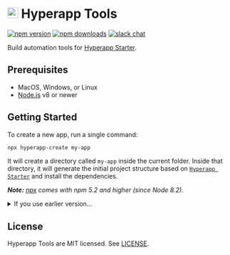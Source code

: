 # <img height="24" src="https://cdn.rawgit.com/frenzzy/hyperapp-tools/master/logo.svg"> Hyperapp Tools

[![npm version](https://img.shields.io/npm/v/hyperapp-tools.svg)](https://www.npmjs.com/package/hyperapp-tools)
[![npm downloads](https://img.shields.io/npm/dw/hyperapp-tools.svg)](https://www.npmjs.com/package/hyperapp-tools)
[![slack chat](https://hyperappjs.herokuapp.com/badge.svg)](https://hyperappjs.herokuapp.com 'Join us')

Build automation tools for [Hyperapp Starter](https://github.com/frenzzy/hyperapp-starter).

## Prerequisites

- MacOS, Windows, or Linux
- [Node.js](https://nodejs.org/) v8 or newer

## Getting Started

To create a new app, run a single command:

```bash
npx hyperapp-create my-app
```

It will create a directory called `my-app` inside the current folder.
Inside that directory, it will generate the initial project structure
based on [`Hyperapp Starter`](https://github.com/frenzzy/hyperapp-starter)
and install the dependencies.

_**Note:** [npx](https://medium.com/@maybekatz/introducing-npx-an-npm-package-runner-55f7d4bd282b)
comes with npm 5.2 and higher (since Node 8.2)._

<details>
<summary>If you use earlier version...</summary>

Install `hyperapp-create` globally:

```bash
npm install -g hyperapp-create
```

Now you can run:

```bash
hyperapp-create my-app
```

</details>

## License

Hyperapp Tools are MIT licensed.
See [LICENSE](https://github.com/frenzzy/hyperapp-tools/blob/master/LICENSE.md).
